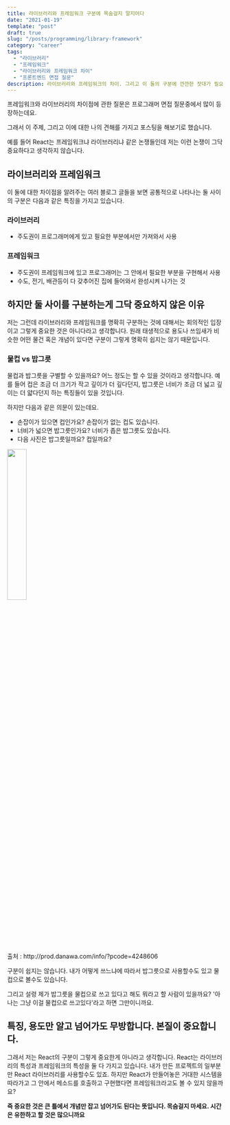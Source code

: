 ```yaml
---
title: 라이브러리와 프레임워크 구분에 목숨걸지 말지어다
date: "2021-01-19"
template: "post"
draft: true
slug: "/posts/programming/library-framework"
category: "career"
tags:
  - "라이브러리"
  - "프레임워크"
  - "라이브러리와 프레임워크 차이"
  - "프론트엔드 면접 질문"
description: 라이브러리와 프레임워크의 차이. 그리고 이 둘의 구분에 깐깐한 잣대가 필요없는 이유
---
```


프레임워크와 라이브러리의 차이점에 관한 질문은 프로그래머 면접 질문중에서 많이 등장하는데요.

그래서 이 주제, 그리고 이에 대한 나의 견해를 가지고 포스팅을 해보기로 했습니다.

예를 들어 React는 프레임워크냐 라이브러리냐 같은 논쟁들인데 저는 이런 논쟁이 그닥 중요하다고 생각하지 않습니다.

## 라이브러리와 프레임워크

이 둘에 대한 차이점을 알려주는 여러 블로그 글들을 보면 공통적으로 나타나는 둘 사이의 구분은 다음과 같은 특징을 가지고 있습니다.

### 라이브러리

- 주도권이 프로그래머에게 있고 필요한 부분에서만 가져와서 사용

### 프레임워크

- 주도권이 프레임워크에 있고 프로그래머는 그 안에서 필요한 부분을 구현해서 사용
- 수도, 전기, 배관등이 다 갖추어진 집에 들어와서 완성시켜 나가는 것

## 하지만 둘 사이를 구분하는게 그닥 중요하지 않은 이유

저는 그런데 라이브러리와 프레임워크를 명확히 구분하는 것에 대해서는 회의적인 입장이고 그렇게 중요한 것은 아니다라고 생각합니다.
원래 태생적으로 용도나 쓰임새가 비슷한 어떤 물건 혹은 개념이 있다면 구분이 그렇게 명확히 쉽지는 않기 때문입니다.

### 물컵 vs 밥그릇

물컵과 밥그릇을 구별할 수 있을까요? 어느 정도는 할 수 있을 것이라고 생각합니다. 예를 들어 컵은 조금 더 크기가 작고 깊이가 더 깊다던지, 밥그릇은 너비가 조금 더 넓고 깊이는 더 얇다던지 하는 특징들이 있을 것입니다.

하지만 다음과 같은 의문이 있는데요.

- 손잡이가 있으면 컵인가요? 손잡이가 없는 컵도 있습니다.
- 너비가 넓으면 밥그릇인가요? 너비가 좁은 밥그릇도 있습니다.
- 다음 사진은 밥그릇일까요? 컵일까요?

<div class="mb-5">
<img  width="30%"src="https://img.danawa.com/prod_img/500000/606/248/img/4248606_1.jpg?shrink=500:500&_v=20160715143520">
<figcaption>출처 : http://prod.danawa.com/info/?pcode=4248606</figcaption>
</div>

구분이 쉽지는 않습니다. 내가 어떻게 쓰느냐에 따라서 밥그릇으로 사용할수도 있고 물컵으로 볼수도 있습니다.

그리고 설령 제가 밥그릇을 물컵으로 쓰고 있다고 해도 뭐라고 할 사람이 있을까요? '아 나는 그냥 이걸 물컵으로 쓰고있다'라고 하면 그만이니까요.

## 특징, 용도만 알고 넘어가도 무방합니다. 본질이 중요합니다.

그래서 저는 React의 구분이 그렇게 중요한게 아니라고 생각합니다. React는 라이브러리의 특성과 프레임워크의 특성을 둘 다 가지고 있습니다. 내가 만든 프로젝트의 일부분만 React 라이브러리를 사용할수도 있죠. 하지만 React가 만들어놓은 거대한 시스템을 따라가고 그 안에서 메소드를 호출하고 구현했다면 프레임워크라고도 볼 수 있지 않을까요?

**즉 중요한 것은 큰 틀에서 개념만 잡고 넘어가도 된다는 뜻입니다. 목숨걸지 마세요. 시간은 유한하고 할 것은 많으니까요**
